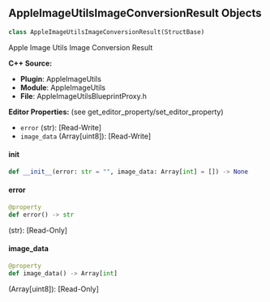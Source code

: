 ## AppleImageUtilsImageConversionResult Objects

```python
class AppleImageUtilsImageConversionResult(StructBase)
```

Apple Image Utils Image Conversion Result

**C++ Source:**

- **Plugin**: AppleImageUtils
- **Module**: AppleImageUtils
- **File**: AppleImageUtilsBlueprintProxy.h

**Editor Properties:** (see get_editor_property/set_editor_property)

- ``error`` (str):  [Read-Write]
- ``image_data`` (Array[uint8]):  [Read-Write]

<a id="unreal.AppleImageUtilsImageConversionResult.__init__"></a>

#### __init__

```python
def __init__(error: str = "", image_data: Array[int] = []) -> None
```

<a id="unreal.AppleImageUtilsImageConversionResult.error"></a>

#### error

```python
@property
def error() -> str
```

(str):  [Read-Only]

<a id="unreal.AppleImageUtilsImageConversionResult.image_data"></a>

#### image_data

```python
@property
def image_data() -> Array[int]
```

(Array[uint8]):  [Read-Only]

<a id="unreal.AudioInputDeviceInfo"></a>